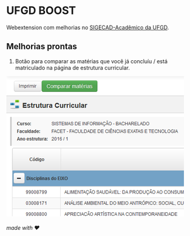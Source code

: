 # UFGD BOOST

Webextension com melhorias no [SIGECAD-Acadêmico da UFGD](http://sigecad-academico.ufgd.edu.br).

## Melhorias prontas

1. Botão para comparar as matérias que você já concluíu / está matriculado na página de estrutura curricular.

![](./screen_feature1.png)


###### made with ♥
